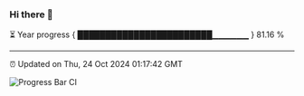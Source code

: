 ### Hi there 👋

⏳ Year progress { ████████████████████████▁▁▁▁▁▁ } 81.16 %

---

⏰ Updated on Thu, 24 Oct 2024 01:17:42 GMT

![Progress Bar CI](https://github.com/liununu/liununu/workflows/Progress%20Bar%20CI/badge.svg)
